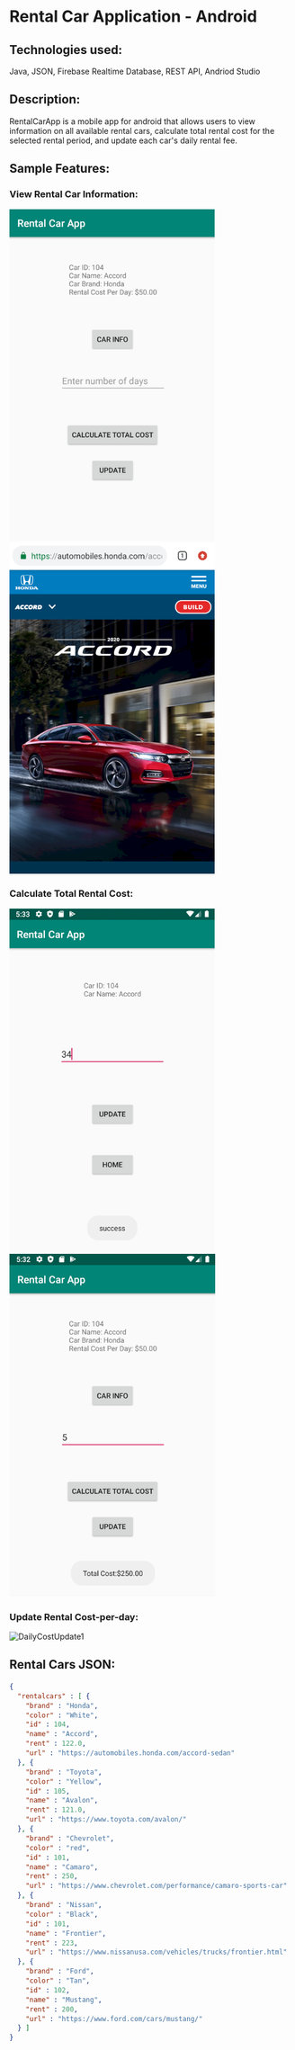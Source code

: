 # Rental Car Application - Android

## Technologies used:

Java, JSON, Firebase Realtime Database, REST API, Andriod Studio

## Description:

RentalCarApp is a mobile app for android that allows users to view information on all available rental cars, calculate total rental cost for the selected rental period, and update each car's daily rental fee. 

## Sample Features:

### View Rental Car Information:

![CarInfo](https://github.com/drl96/RentalCarApp/blob/master/Resources/CarInfo1.PNG)![CarSelected](https://github.com/drl96/RentalCarApp/blob/master/Resources/CarInfo2.PNG)

### Calculate Total Rental Cost:

![DailyCostUpdated](https://github.com/drl96/RentalCarApp/blob/master/Resources/DailyCostUpdated.PNG)![TotalCost](https://github.com/drl96/RentalCarApp/blob/master/Resources/TotalCost.PNG)

### Update Rental Cost-per-day:

![DailyCostUpdate1](C:\GitHub\RentalCarApp\Resources\DailyCostUpdate2.PNG)

## Rental Cars JSON:

```json
{
  "rentalcars" : [ {
    "brand" : "Honda",
    "color" : "White",
    "id" : 104,
    "name" : "Accord",
    "rent" : 122.0,
    "url" : "https://automobiles.honda.com/accord-sedan"
  }, {
    "brand" : "Toyota",
    "color" : "Yellow",
    "id" : 105,
    "name" : "Avalon",
    "rent" : 121.0,
    "url" : "https://www.toyota.com/avalon/"
  }, {
    "brand" : "Chevrolet",
    "color" : "red",
    "id" : 101,
    "name" : "Camaro",
    "rent" : 250,
    "url" : "https://www.chevrolet.com/performance/camaro-sports-car"
  }, {
    "brand" : "Nissan",
    "color" : "Black",
    "id" : 101,
    "name" : "Frontier",
    "rent" : 223,
    "url" : "https://www.nissanusa.com/vehicles/trucks/frontier.html"
  }, {
    "brand" : "Ford",
    "color" : "Tan",
    "id" : 102,
    "name" : "Mustang",
    "rent" : 200,
    "url" : "https://www.ford.com/cars/mustang/"
  } ]
}
```

